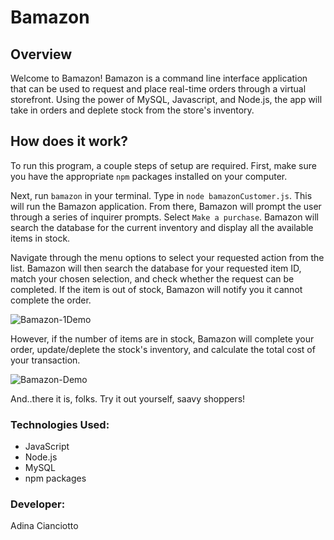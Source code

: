 # Bamazon

## Overview 
Welcome to Bamazon! Bamazon is a command line interface application that can be used to request and place real-time orders through a virtual storefront. Using the power of MySQL, Javascript, and Node.js, the app will take in orders and deplete stock from the store's inventory.

## How does it work?
To run this program, a couple steps of setup are required. First, make sure you have the appropriate `npm` packages installed on your computer.

Next, run  `bamazon` in your terminal. Type in `node bamazonCustomer.js`. This will run the Bamazon application. From there, Bamazon will prompt the user through a series of inquirer prompts. Select `Make a purchase`. Bamazon will search the database for the current inventory and display all the available items in stock. 

Navigate through the menu options to select your requested action from the list. Bamazon will then search the database for your requested item ID, match your chosen selection, and check whether the request can be completed. If the item is out of stock, Bamazon will notify you it cannot complete the order. 

![Bamazon-1Demo](https://media.giphy.com/media/lRdhbAMTVuqSmcYLT4/giphy.gif)

However, if the number of items are in stock, Bamazon will complete your order, update/deplete the stock's inventory, and calculate the total cost of your transaction. 

![Bamazon-Demo](https://media.giphy.com/media/W55dMVu6qUidXWk1zg/giphy.gif)

And..there it is, folks. Try it out yourself, saavy shoppers!

### Technologies Used:
* JavaScript
* Node.js
* MySQL
* npm packages

### Developer:
Adina Cianciotto
